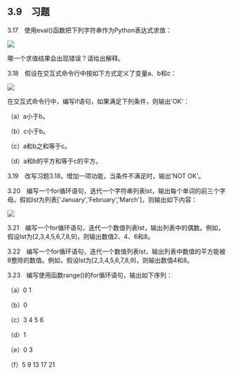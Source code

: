    

## 3.9　习题

3.17　使用eval()函数把下列字符串作为Python表达式求值：

![](0-Assets/Epubook/程序员编程语言经典合集（计算机科学丛书5册套装），javapython编程语言含经典教材龙书《编译原理》%20(Bruce%20Eckel%20%20Alfred%20V.%20Aho%20%20Monica%20S.%20Lam%20etc.)%20(Z-Library)/images/image08165.jpeg)

哪一个求值结果会出现错误？请给出解释。

3.18　假设在交互式命令行中按如下方式定义了变量a、b和c：

![](0-Assets/Epubook/程序员编程语言经典合集（计算机科学丛书5册套装），javapython编程语言含经典教材龙书《编译原理》%20(Bruce%20Eckel%20%20Alfred%20V.%20Aho%20%20Monica%20S.%20Lam%20etc.)%20(Z-Library)/images/image08166.jpeg)

在交互式命令行中，编写if语句，如果满足下列条件，则输出'OK'：

（a）a小于b。

（b）c小于b。

（c）a和b之和等于c。

（d）a和b的平方和等于c的平方。

3.19　改写习题3.18，增加一项功能，当条件不满足时，输出'NOT OK'。

3.20　编写一个for循环语句，迭代一个字符串列表lst，输出每个单词的前三个字母。假如lst为列表['January','February','March']，则输出如下内容：

![](0-Assets/Epubook/程序员编程语言经典合集（计算机科学丛书5册套装），javapython编程语言含经典教材龙书《编译原理》%20(Bruce%20Eckel%20%20Alfred%20V.%20Aho%20%20Monica%20S.%20Lam%20etc.)%20(Z-Library)/images/image08167.jpeg)

3.21　编写一个for循环语句，迭代一个数值列表lst，输出列表中的偶数。例如，假设lst为[2,3,4,5,6,7,8,9]，则输出数值2、4、6和8。

3.22　编写一个for循环语句，迭代一个数值列表lst，输出列表中数值的平方能被8整除的数值。例如，假设lst为[2,3,4,5,6,7,8,9]，则输出数值4和8。

3.23　编写使用函数range()的for循环语句，输出如下序列：

（a）0 1

（b）0

（c）3 4 5 6

（d）1

（e）0 3

（f）5 9 13 17 21